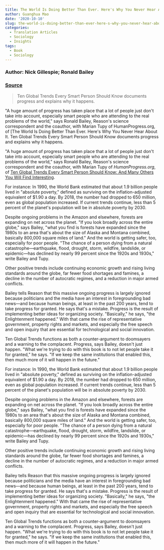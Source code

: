 ```yaml
---
title: The World Is Doing Better Than Ever. Here's Why You Never Hear About It
author: Guanghua Mao
date: '2020-10-10'
slug: the-world-is-doing-better-than-ever-here-s-why-you-never-hear-about-it
categories:
  - Translation Articles
  - Sociology
  - Insights
tags:
  - Book
  - Sociology
---
```


### Author: Nick Gillespie; Ronald Bailey

### [Source](https://reason.com/video/the-world-is-doing-better-than-ever-heres-why-you-never-hear-about-it/#comments)

> Ten Global Trends Every Smart Person Should Know documents progress and explains why it happens.

"A huge amount of progress has taken place that a lot of people just don't take into account, especially smart people who are attending to the real problems of the world," says Ronald Bailey, Reason's science correspondent and the coauthor, with Marian Tupy of HumanProgress.org, of [The World Is Doing Better Than Ever. Here's Why You Never Hear About It.
Ten Global Trends Every Smart Person Should Know documents progress and explains why it happens.


"A huge amount of progress has taken place that a lot of people just don't take into account, especially smart people who are attending to the real problems of the world," says Ronald Bailey, Reason's science correspondent and the coauthor, with Marian Tupy of *HumanProgress.org*, of [Ten Global Trends Every Smart Person Should Know: And Many Others You Will Find Interesting](https://www.goodreads.com/book/show/52452808-ten-global-trends-that-every-smart-person-needs-to-know?ac=1&from_search=true&qid=0tov2iEFZA&rank=3).

For instance: In 1990, the World Bank estimated that about 1.9 billion people lived in "absolute poverty," defined as surviving on the inflation-adjusted equivalent of $1.90 a day. By 2018, the number had dropped to 650 million, even as global population increased. If current trends continue, less than 5 percent of the planet's population will be in absolute poverty by 2030.

Despite ongoing problems in the Amazon and elsewhere, forests are expanding on net across the planet. "If you look broadly across the entire globe," says Bailey, "what you find is forests have expanded since the 1980s to an area that's about the size of Alaska and Montana combined, basically 800,000 square miles of land." And the world is getting safer, too, especially for poor people. "The chance of a person dying from a natural catastrophe—earthquake, flood, drought, storm, wildfire, landslide, or epidemic—has declined by nearly 99 percent since the 1920s and 1930s," write Bailey and Tupy.

Other positive trends include continuing economic growth and rising living standards around the globe, far fewer food shortages and famines, a decline in the number of autocratic regimes, and a reduction in major armed conflicts.

Bailey tells Reason that this massive ongoing progress is largely ignored because politicians and the media have an interest in foregrounding bad news—and because human beings, at least in the past 200 years, tend to take progress for granted. He says that's a mistake. Progress is the result of implementing better ideas for organizing society. "Basically," he says, "the Enlightenment happened." With that came the rise of representative government, property rights and markets, and especially the free speech and open inquiry that are essential for technological and social innovation.

Ten Global Trends functions as both a counter-argument to doomsayers and a warning to the complacent. Progress, says Bailey, doesn't just happen. "What we're trying to do with this book is to not let people take it for granted," he says. "If we keep the same institutions that enabled this, then much more of it will happen in the future."


For instance: In 1990, the World Bank estimated that about 1.9 billion people lived in "absolute poverty," defined as surviving on the inflation-adjusted equivalent of $1.90 a day. By 2018, the number had dropped to 650 million, even as global population increased. If current trends continue, less than 5 percent of the planet's population will be in absolute poverty by 2030.

Despite ongoing problems in the Amazon and elsewhere, forests are expanding on net across the planet. "If you look broadly across the entire globe," says Bailey, "what you find is forests have expanded since the 1980s to an area that's about the size of Alaska and Montana combined, basically 800,000 square miles of land." And the world is getting safer, too, especially for poor people. "The chance of a person dying from a natural catastrophe—earthquake, flood, drought, storm, wildfire, landslide, or epidemic—has declined by nearly 99 percent since the 1920s and 1930s," write Bailey and Tupy.

Other positive trends include continuing economic growth and rising living standards around the globe, far fewer food shortages and famines, a decline in the number of autocratic regimes, and a reduction in major armed conflicts.

Bailey tells Reason that this massive ongoing progress is largely ignored because politicians and the media have an interest in foregrounding bad news—and because human beings, at least in the past 200 years, tend to take progress for granted. He says that's a mistake. Progress is the result of implementing better ideas for organizing society. "Basically," he says, "the Enlightenment happened." With that came the rise of representative government, property rights and markets, and especially the free speech and open inquiry that are essential for technological and social innovation.

Ten Global Trends functions as both a counter-argument to doomsayers and a warning to the complacent. Progress, says Bailey, doesn't just happen. "What we're trying to do with this book is to not let people take it for granted," he says. "If we keep the same institutions that enabled this, then much more of it will happen in the future."


